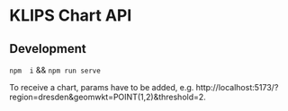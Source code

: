 # KLIPS Chart API

## Development

`npm  i` && `npm run serve`

To receive a chart, params have to be added, e.g. http://localhost:5173/?region=dresden&geomwkt=POINT(1,2)&threshold=2.



